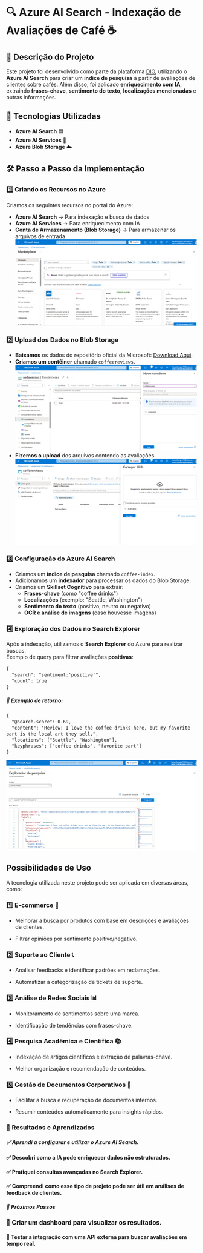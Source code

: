 # 🔍 Azure AI Search - Indexação de Avaliações de Café ☕

## 📌 Descrição do Projeto
Este projeto foi desenvolvido como parte da plataforma [DIO](https://www.dio.me/), utilizando o **Azure AI Search** para criar um **índice de pesquisa** a partir de avaliações de clientes sobre cafés. Além disso, foi aplicado **enriquecimento com IA**, extraindo **frases-chave**, **sentimento do texto**, **localizações mencionadas** e outras informações.

## 🚀 Tecnologias Utilizadas
- **Azure AI Search** 🟦
- **Azure AI Services** 🤖
- **Azure Blob Storage** ☁️

## 🛠️ Passo a Passo da Implementação

### 1️⃣ Criando os Recursos no Azure
Criamos os seguintes recursos no portal do Azure:
- **Azure AI Search** → Para indexação e busca de dados
- **Azure AI Services** → Para enriquecimento com IA
- **Conta de Armazenamento (Blob Storage)** → Para armazenar os arquivos de entrada
![Aba de busca](./prints/Aba%20de%20busca.png)

### 2️⃣ Upload dos Dados no Blob Storage
- **Baixamos** os dados do repositório oficial da Microsoft: [Download Aqui](https://aka.ms/mslearn-coffee-reviews).
- **Criamos um contêiner** chamado `coffeereviews`.
![Criando container](./prints/Criando%20container.png)
- **Fizemos o upload** dos arquivos contendo as avaliações.
![Subindo](./prints/subindo.png)

### 3️⃣ Configuração do Azure AI Search
- Criamos um **índice de pesquisa** chamado `coffee-index`.
- Adicionamos um **indexador** para processar os dados do Blob Storage.
- Criamos um **Skillset Cognitivo** para extrair:
  - **Frases-chave** (como "coffee drinks")
  - **Localizações** (exemplo: "Seattle, Washington")
  - **Sentimento do texto** (positivo, neutro ou negativo)
  - **OCR e análise de imagens** (caso houvesse imagens)

### 4️⃣ Exploração dos Dados no Search Explorer
Após a indexação, utilizamos o **Search Explorer** do Azure para realizar buscas.  
Exemplo de query para filtrar avaliações **positivas**:

```
{
  "search": "sentiment:'positive'",
  "count": true
}
```
##### 📌 Exemplo de retorno:

```
{
  "@search.score": 0.69,
  "content": "Review: I love the coffee drinks here, but my favorite part is the local art they sell.",
  "locations": ["Seattle", "Washington"],
  "keyphrases": ["coffee drinks", "favorite part"]
}
```
![Pesquisa](./prints/pesquisa.png)

## Possibilidades de Uso
A tecnologia utilizada neste projeto pode ser aplicada em diversas áreas, como:

### 1️⃣ E-commerce 🛒

- Melhorar a busca por produtos com base em descrições e avaliações de clientes.

- Filtrar opiniões por sentimento positivo/negativo.

### 2️⃣ Suporte ao Cliente 📞

- Analisar feedbacks e identificar padrões em reclamações.

- Automatizar a categorização de tickets de suporte.

### 3️⃣ Análise de Redes Sociais 📊

- Monitoramento de sentimentos sobre uma marca.

- Identificação de tendências com frases-chave.

### 4️⃣ Pesquisa Acadêmica e Científica 📚

- Indexação de artigos científicos e extração de palavras-chave.

- Melhor organização e recomendação de conteúdos.

### 5️⃣ Gestão de Documentos Corporativos 🏢

- Facilitar a busca e recuperação de documentos internos.

- Resumir conteúdos automaticamente para insights rápidos.

### 🎯 Resultados e Aprendizados
##### ✅ Aprendi a configurar e utilizar o Azure AI Search.
#### ✅ Descobri como a IA pode enriquecer dados não estruturados.
#### ✅ Pratiquei consultas avançadas no Search Explorer.
#### ✅ Compreendi como esse tipo de projeto pode ser útil em análises de feedback de clientes.

##### 📢 Próximos Passos
### 🔹 Criar um dashboard para visualizar os resultados.
#### 🔹 Testar a integração com uma API externa para buscar avaliações em tempo real.
